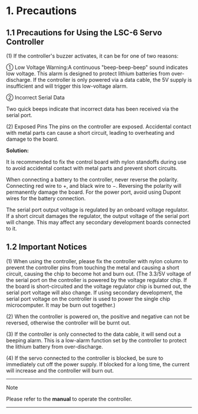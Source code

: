 # 1. Precautions

## 1.1 Precautions for Using the LSC-6 Servo Controller

(1) If the controller's buzzer activates, it can be for one of two reasons:

① Low Voltage Warning:A continuous "beep-beep-beep" sound indicates low voltage. This alarm is designed to protect lithium batteries from over-discharge. If the controller is only powered via a data cable, the 5V supply is insufficient and will trigger this low-voltage alarm.

② Incorrect Serial Data

Two quick beeps indicate that incorrect data has been received via the serial port.

(2) Exposed Pins
The pins on the controller are exposed. Accidental contact with metal parts can cause a short circuit, leading to overheating and damage to the board.

**Solution:**

It is recommended to fix the control board with nylon standoffs during use to avoid accidental contact with metal parts and prevent short circuits.

When connecting a battery to the controller, never reverse the polarity. Connecting red wire to +, and black wire to −. Reversing the polarity will permanently damage the board. For the power port, avoid using Dupont wires for the battery connection.

The serial port output voltage is regulated by an onboard voltage regulator. If a short circuit damages the regulator, the output voltage of the serial port will change. This may affect any secondary development boards connected to it.

## 1.2 Important Notices

(1) When using the controller, please fix the controller with nylon column to prevent the controller pins from touching the metal and causing a short circuit, causing the chip to become hot and burn out. (The 3.3/5V voltage of the serial port on the controller is powered by the voltage regulator chip. If the board is short-circuited and the voltage regulator chip is burned out, the serial port voltage will also change. If using secondary development, the serial port voltage on the controller is used to power the single chip microcomputer. It may be burn out together.)

(2) When the controller is powered on, the positive and negative can not be reversed, otherwise the controller will be burnt out.

(3) If the controller is only connected to the data cable, it will send out a beeping alarm. This is a low-alarm function set by the controller to protect the lithium battery from over-discharge.

(4) If the servo connected to the controller is blocked, be sure to immediately cut off the power supply. If blocked for a long time, the current will increase and the controller will burn out.

---

> [!Note]
> Please refer to the **manual** to operate the controller.

---